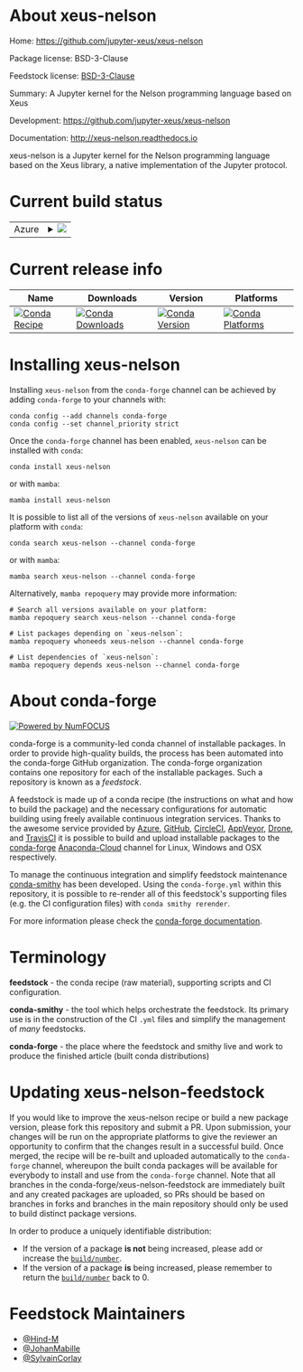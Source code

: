 About xeus-nelson
=================

Home: https://github.com/jupyter-xeus/xeus-nelson

Package license: BSD-3-Clause

Feedstock license: [BSD-3-Clause](https://github.com/conda-forge/xeus-nelson-feedstock/blob/main/LICENSE.txt)

Summary: A Jupyter kernel for the Nelson programming language based on Xeus

Development: https://github.com/jupyter-xeus/xeus-nelson

Documentation: http://xeus-nelson.readthedocs.io

xeus-nelson is a Jupyter kernel for the Nelson programming language based on the Xeus library, a native implementation of the Jupyter protocol.

Current build status
====================


<table>
    
  <tr>
    <td>Azure</td>
    <td>
      <details>
        <summary>
          <a href="https://dev.azure.com/conda-forge/feedstock-builds/_build/latest?definitionId=18591&branchName=main">
            <img src="https://dev.azure.com/conda-forge/feedstock-builds/_apis/build/status/xeus-nelson-feedstock?branchName=main">
          </a>
        </summary>
        <table>
          <thead><tr><th>Variant</th><th>Status</th></tr></thead>
          <tbody><tr>
              <td>linux_64</td>
              <td>
                <a href="https://dev.azure.com/conda-forge/feedstock-builds/_build/latest?definitionId=18591&branchName=main">
                  <img src="https://dev.azure.com/conda-forge/feedstock-builds/_apis/build/status/xeus-nelson-feedstock?branchName=main&jobName=linux&configuration=linux%20linux_64_" alt="variant">
                </a>
              </td>
            </tr><tr>
              <td>osx_64</td>
              <td>
                <a href="https://dev.azure.com/conda-forge/feedstock-builds/_build/latest?definitionId=18591&branchName=main">
                  <img src="https://dev.azure.com/conda-forge/feedstock-builds/_apis/build/status/xeus-nelson-feedstock?branchName=main&jobName=osx&configuration=osx%20osx_64_" alt="variant">
                </a>
              </td>
            </tr><tr>
              <td>win_64</td>
              <td>
                <a href="https://dev.azure.com/conda-forge/feedstock-builds/_build/latest?definitionId=18591&branchName=main">
                  <img src="https://dev.azure.com/conda-forge/feedstock-builds/_apis/build/status/xeus-nelson-feedstock?branchName=main&jobName=win&configuration=win%20win_64_" alt="variant">
                </a>
              </td>
            </tr>
          </tbody>
        </table>
      </details>
    </td>
  </tr>
</table>

Current release info
====================

| Name | Downloads | Version | Platforms |
| --- | --- | --- | --- |
| [![Conda Recipe](https://img.shields.io/badge/recipe-xeus--nelson-green.svg)](https://anaconda.org/conda-forge/xeus-nelson) | [![Conda Downloads](https://img.shields.io/conda/dn/conda-forge/xeus-nelson.svg)](https://anaconda.org/conda-forge/xeus-nelson) | [![Conda Version](https://img.shields.io/conda/vn/conda-forge/xeus-nelson.svg)](https://anaconda.org/conda-forge/xeus-nelson) | [![Conda Platforms](https://img.shields.io/conda/pn/conda-forge/xeus-nelson.svg)](https://anaconda.org/conda-forge/xeus-nelson) |

Installing xeus-nelson
======================

Installing `xeus-nelson` from the `conda-forge` channel can be achieved by adding `conda-forge` to your channels with:

```
conda config --add channels conda-forge
conda config --set channel_priority strict
```

Once the `conda-forge` channel has been enabled, `xeus-nelson` can be installed with `conda`:

```
conda install xeus-nelson
```

or with `mamba`:

```
mamba install xeus-nelson
```

It is possible to list all of the versions of `xeus-nelson` available on your platform with `conda`:

```
conda search xeus-nelson --channel conda-forge
```

or with `mamba`:

```
mamba search xeus-nelson --channel conda-forge
```

Alternatively, `mamba repoquery` may provide more information:

```
# Search all versions available on your platform:
mamba repoquery search xeus-nelson --channel conda-forge

# List packages depending on `xeus-nelson`:
mamba repoquery whoneeds xeus-nelson --channel conda-forge

# List dependencies of `xeus-nelson`:
mamba repoquery depends xeus-nelson --channel conda-forge
```


About conda-forge
=================

[![Powered by
NumFOCUS](https://img.shields.io/badge/powered%20by-NumFOCUS-orange.svg?style=flat&colorA=E1523D&colorB=007D8A)](https://numfocus.org)

conda-forge is a community-led conda channel of installable packages.
In order to provide high-quality builds, the process has been automated into the
conda-forge GitHub organization. The conda-forge organization contains one repository
for each of the installable packages. Such a repository is known as a *feedstock*.

A feedstock is made up of a conda recipe (the instructions on what and how to build
the package) and the necessary configurations for automatic building using freely
available continuous integration services. Thanks to the awesome service provided by
[Azure](https://azure.microsoft.com/en-us/services/devops/), [GitHub](https://github.com/),
[CircleCI](https://circleci.com/), [AppVeyor](https://www.appveyor.com/),
[Drone](https://cloud.drone.io/welcome), and [TravisCI](https://travis-ci.com/)
it is possible to build and upload installable packages to the
[conda-forge](https://anaconda.org/conda-forge) [Anaconda-Cloud](https://anaconda.org/)
channel for Linux, Windows and OSX respectively.

To manage the continuous integration and simplify feedstock maintenance
[conda-smithy](https://github.com/conda-forge/conda-smithy) has been developed.
Using the ``conda-forge.yml`` within this repository, it is possible to re-render all of
this feedstock's supporting files (e.g. the CI configuration files) with ``conda smithy rerender``.

For more information please check the [conda-forge documentation](https://conda-forge.org/docs/).

Terminology
===========

**feedstock** - the conda recipe (raw material), supporting scripts and CI configuration.

**conda-smithy** - the tool which helps orchestrate the feedstock.
                   Its primary use is in the construction of the CI ``.yml`` files
                   and simplify the management of *many* feedstocks.

**conda-forge** - the place where the feedstock and smithy live and work to
                  produce the finished article (built conda distributions)


Updating xeus-nelson-feedstock
==============================

If you would like to improve the xeus-nelson recipe or build a new
package version, please fork this repository and submit a PR. Upon submission,
your changes will be run on the appropriate platforms to give the reviewer an
opportunity to confirm that the changes result in a successful build. Once
merged, the recipe will be re-built and uploaded automatically to the
`conda-forge` channel, whereupon the built conda packages will be available for
everybody to install and use from the `conda-forge` channel.
Note that all branches in the conda-forge/xeus-nelson-feedstock are
immediately built and any created packages are uploaded, so PRs should be based
on branches in forks and branches in the main repository should only be used to
build distinct package versions.

In order to produce a uniquely identifiable distribution:
 * If the version of a package **is not** being increased, please add or increase
   the [``build/number``](https://docs.conda.io/projects/conda-build/en/latest/resources/define-metadata.html#build-number-and-string).
 * If the version of a package **is** being increased, please remember to return
   the [``build/number``](https://docs.conda.io/projects/conda-build/en/latest/resources/define-metadata.html#build-number-and-string)
   back to 0.

Feedstock Maintainers
=====================

* [@Hind-M](https://github.com/Hind-M/)
* [@JohanMabille](https://github.com/JohanMabille/)
* [@SylvainCorlay](https://github.com/SylvainCorlay/)

